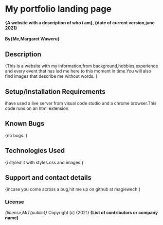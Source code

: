 
# My portfolio landing page
#### {A website with a description of who i am}, {date of current version,june 2021}
#### By{Me,Margaret Waweru}
## Description
{This is a website with my information,from background,hobbies,experience and every event that has led me here to this moment in time.You will also find images that describe me without words. }
## Setup/Installation Requirements
 ihave used a live server from visual code studio and a chrome browser.This code runs on an html extension.

## Known Bugs
{no bugs. }
## Technologies Used
{i styled it with styles.css and images.}
## Support and contact details
{incase you come across a bug,hit me up on github at magiewech.}
### License
*{license,MIT(public)}*
Copyright (c) {2021} **{List of contributors or company name}**
  
  